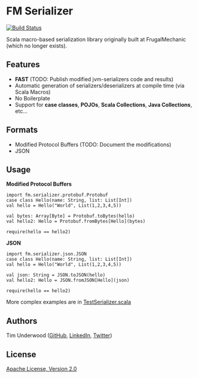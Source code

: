 FM Serializer
==========================

[![Build Status](https://travis-ci.org/frugalmechanic/fm-serializer.svg?branch=master)](https://travis-ci.org/frugalmechanic/fm-serializer)

Scala macro-based serialization library originally built at FrugalMechanic (which no longer exists).

Features
--------

* **FAST** (TODO: Publish modified jvm-serializers code and results)
* Automatic generation of serializers/deserializers at compile time (via Scala Macros)
* No Boilerplate
* Support for **case classes**, **POJOs**, **Scala Collections**, **Java Collections**, etc...

Formats
-------

* Modified Protocol Buffers (TODO: Document the modifications)
* JSON

Usage
-----

**Modified Protocol Buffers**

    import fm.serializer.protobuf.Protobuf
    case class Hello(name: String, list: List[Int])
    val hello = Hello("World", List(1,2,3,4,5))
    
    val bytes: Array[Byte] = Protobuf.toBytes(hello)
    val hello2: Hello = Protobuf.fromBytes[Hello](bytes)
    
    require(hello == hello2)

**JSON**

    import fm.serializer.json.JSON
    case class Hello(name: String, list: List[Int])
    val hello = Hello("World", List(1,2,3,4,5))

    val json: String = JSON.toJSON(hello)
    val hello2: Hello = JSON.fromJSON[Hello](json)

    require(hello == hello2)

More complex examples are in [TestSerializer.scala](https://github.com/frugalmechanic/fm-serializer/blob/master/src/test/scala/fm/serializer/TestSerializer.scala)

Authors
-------

Tim Underwood (<a href="https://github.com/tpunder" rel="author">GitHub</a>, <a href="https://www.linkedin.com/in/tpunder" rel="author">LinkedIn</a>, <a href="https://twitter.com/tpunder" rel="author">Twitter</a>)


License
-------

[Apache License, Version 2.0](http://www.apache.org/licenses/LICENSE-2.0.txt)